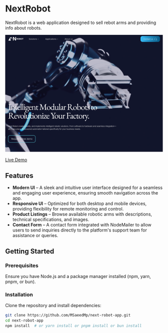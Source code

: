 # NextRobot

NextRobot is a web application designed to sell rebot arms and providing info about robots.

![NextCabin](public/next-robot.png)

[Live Demo](https://next-robot-app.vercel.app/)

## Features

- **Modern UI** – A sleek and intuitive user interface designed for a seamless and engaging user experience, ensuring smooth navigation across the app.
- **Responsive UI** – Optimized for both desktop and mobile devices, providing flexibility for remote monitoring and control.
- **Product Listings** – Browse available robotic arms with descriptions, technical specifications, and images.
- **Contact Form** – A contact form integrated with NodeMailer to allow users to send inquiries directly to the platform's support team for assistance or queries.


## Getting Started

### Prerequisites

Ensure you have Node.js and a package manager installed (npm, yarn, pnpm, or bun).

### Installation

Clone the repository and install dependencies:

```bash
git clone https://github.com/MSaeedMp/next-robot-app.git
cd next-robot-app
npm install  # or yarn install or pnpm install or bun install
```
